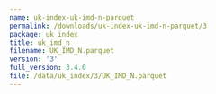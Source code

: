 ```yaml
---
name: uk-index-uk-imd-n-parquet
permalink: /downloads/uk-index-uk-imd-n-parquet/3
package: uk_index
title: uk_imd_n
filename: UK_IMD_N.parquet
version: '3'
full_version: 3.4.0
file: /data/uk_index/3/UK_IMD_N.parquet
---
```

